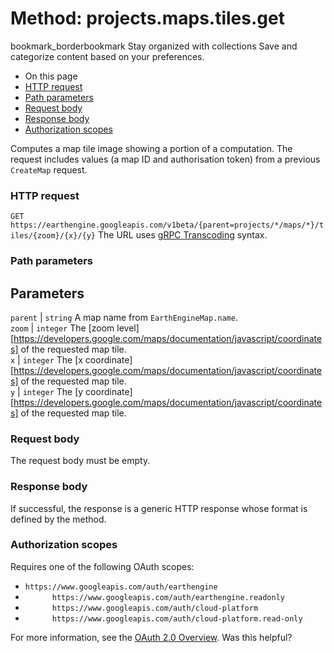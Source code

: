  
#  Method: projects.maps.tiles.get 
bookmark_borderbookmark Stay organized with collections  Save and categorize content based on your preferences.
  * On this page
  * [HTTP request](https://developers.google.com/earth-engine/reference/rest/v1beta/projects.maps.tiles/get#http-request)
  * [Path parameters](https://developers.google.com/earth-engine/reference/rest/v1beta/projects.maps.tiles/get#path-parameters)
  * [Request body](https://developers.google.com/earth-engine/reference/rest/v1beta/projects.maps.tiles/get#request-body)
  * [Response body](https://developers.google.com/earth-engine/reference/rest/v1beta/projects.maps.tiles/get#response-body)
  * [Authorization scopes](https://developers.google.com/earth-engine/reference/rest/v1beta/projects.maps.tiles/get#authorization-scopes)


Computes a map tile image showing a portion of a computation. The request includes values (a map ID and authorisation token) from a previous `CreateMap` request.
### HTTP request
`GET https://earthengine.googleapis.com/v1beta/{parent=projects/*/maps/*}/tiles/{zoom}/{x}/{y}`
The URL uses [gRPC Transcoding](https://google.aip.dev/127) syntax.
### Path parameters
Parameters  
---  
`parent` |  `string` A map name from `EarthEngineMap.name`.  
`zoom` |  `integer` The [zoom level][https://developers.google.com/maps/documentation/javascript/coordinates] of the requested map tile.  
`x` |  `integer` The [x coordinate][https://developers.google.com/maps/documentation/javascript/coordinates] of the requested map tile.  
`y` |  `integer` The [y coordinate][https://developers.google.com/maps/documentation/javascript/coordinates] of the requested map tile.  
### Request body
The request body must be empty.
### Response body
If successful, the response is a generic HTTP response whose format is defined by the method.
### Authorization scopes
Requires one of the following OAuth scopes:
  * `https://www.googleapis.com/auth/earthengine`
  * `      https://www.googleapis.com/auth/earthengine.readonly`
  * `      https://www.googleapis.com/auth/cloud-platform`
  * `      https://www.googleapis.com/auth/cloud-platform.read-only`


For more information, see the [OAuth 2.0 Overview](https://developers.google.com/identity/protocols/OAuth2).
Was this helpful?
